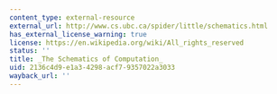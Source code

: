 ```yaml
---
content_type: external-resource
external_url: http://www.cs.ubc.ca/spider/little/schematics.html
has_external_license_warning: true
license: https://en.wikipedia.org/wiki/All_rights_reserved
status: ''
title: _The Schematics of Computation_
uid: 2136c4d9-e1a3-4298-acf7-9357022a3033
wayback_url: ''
---
```

